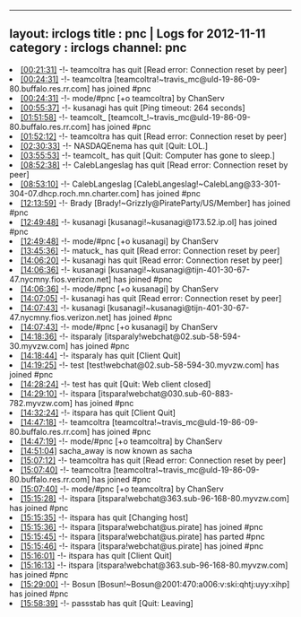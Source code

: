 
---
layout: irclogs
title : pnc | Logs for 2012-11-11
category : irclogs
channel: pnc
---
<li class="logitem"><a href="#00:21:31" name="00:21:31" class="time">[00:21:31]</a> -!- <span class="quit">teamcoltra</span> has quit [Read error: Connection reset by peer] </li>
<li class="logitem"><a href="#00:24:31" name="00:24:31" class="time">[00:24:31]</a> -!- <span class="join">teamcoltra</span> [teamcoltra!~travis_mc@uld-19-86-09-80.buffalo.res.rr.com] has joined #pnc </li>
<li class="logitem"><a href="#00:24:31" name="00:24:31" class="time">[00:24:31]</a> -!- mode/<span class="mode">#pnc</span> [+o teamcoltra] by ChanServ </li>
<li class="logitem"><a href="#00:55:37" name="00:55:37" class="time">[00:55:37]</a> -!- <span class="quit">kusanagi</span> has quit [Ping timeout: 264 seconds] </li>
<li class="logitem"><a href="#01:51:58" name="01:51:58" class="time">[01:51:58]</a> -!- <span class="join">teamcolt_</span> [teamcolt_!~travis_mc@uld-19-86-09-80.buffalo.res.rr.com] has joined #pnc </li>
<li class="logitem"><a href="#01:52:12" name="01:52:12" class="time">[01:52:12]</a> -!- <span class="quit">teamcoltra</span> has quit [Read error: Connection reset by peer] </li>
<li class="logitem"><a href="#02:30:33" name="02:30:33" class="time">[02:30:33]</a> -!- <span class="quit">NASDAQEnema</span> has quit [Quit: LOL.] </li>
<li class="logitem"><a href="#03:55:53" name="03:55:53" class="time">[03:55:53]</a> -!- <span class="quit">teamcolt_</span> has quit [Quit: Computer has gone to sleep.] </li>
<li class="logitem"><a href="#08:52:38" name="08:52:38" class="time">[08:52:38]</a> -!- <span class="quit">CalebLangeslag</span> has quit [Read error: Connection reset by peer] </li>
<li class="logitem"><a href="#08:53:10" name="08:53:10" class="time">[08:53:10]</a> -!- <span class="join">CalebLangeslag</span> [CalebLangeslag!~CalebLang@33-301-304-07.dhcp.roch.mn.charter.com] has joined #pnc </li>
<li class="logitem"><a href="#12:13:59" name="12:13:59" class="time">[12:13:59]</a> -!- <span class="join">Brady</span> [Brady!~Grizzly@PirateParty/US/Member] has joined #pnc </li>
<li class="logitem"><a href="#12:49:48" name="12:49:48" class="time">[12:49:48]</a> -!- <span class="join">kusanagi</span> [kusanagi!~kusanagi@173.52.ip.ol] has joined #pnc </li>
<li class="logitem"><a href="#12:49:48" name="12:49:48" class="time">[12:49:48]</a> -!- mode/<span class="mode">#pnc</span> [+o kusanagi] by ChanServ </li>
<li class="logitem"><a href="#13:45:36" name="13:45:36" class="time">[13:45:36]</a> -!- <span class="quit">matuck_</span> has quit [Read error: Connection reset by peer] </li>
<li class="logitem"><a href="#14:06:20" name="14:06:20" class="time">[14:06:20]</a> -!- <span class="quit">kusanagi</span> has quit [Read error: Connection reset by peer] </li>
<li class="logitem"><a href="#14:06:36" name="14:06:36" class="time">[14:06:36]</a> -!- <span class="join">kusanagi</span> [kusanagi!~kusanagi@tijn-401-30-67-47.nycmny.fios.verizon.net] has joined #pnc </li>
<li class="logitem"><a href="#14:06:36" name="14:06:36" class="time">[14:06:36]</a> -!- mode/<span class="mode">#pnc</span> [+o kusanagi] by ChanServ </li>
<li class="logitem"><a href="#14:07:05" name="14:07:05" class="time">[14:07:05]</a> -!- <span class="quit">kusanagi</span> has quit [Read error: Connection reset by peer] </li>
<li class="logitem"><a href="#14:07:43" name="14:07:43" class="time">[14:07:43]</a> -!- <span class="join">kusanagi</span> [kusanagi!~kusanagi@tijn-401-30-67-47.nycmny.fios.verizon.net] has joined #pnc </li>
<li class="logitem"><a href="#14:07:43" name="14:07:43" class="time">[14:07:43]</a> -!- mode/<span class="mode">#pnc</span> [+o kusanagi] by ChanServ </li>
<li class="logitem"><a href="#14:18:36" name="14:18:36" class="time">[14:18:36]</a> -!- <span class="join">itsparaly</span> [itsparaly!webchat@02.sub-58-594-30.myvzw.com] has joined #pnc </li>
<li class="logitem"><a href="#14:18:44" name="14:18:44" class="time">[14:18:44]</a> -!- <span class="quit">itsparaly</span> has quit [Client Quit] </li>
<li class="logitem"><a href="#14:19:25" name="14:19:25" class="time">[14:19:25]</a> -!- <span class="join">test</span> [test!webchat@02.sub-58-594-30.myvzw.com] has joined #pnc </li>
<li class="logitem"><a href="#14:28:24" name="14:28:24" class="time">[14:28:24]</a> -!- <span class="quit">test</span> has quit [Quit: Web client closed] </li>
<li class="logitem"><a href="#14:29:10" name="14:29:10" class="time">[14:29:10]</a> -!- <span class="join">itspara</span> [itspara!webchat@030.sub-60-883-782.myvzw.com] has joined #pnc </li>
<li class="logitem"><a href="#14:32:24" name="14:32:24" class="time">[14:32:24]</a> -!- <span class="quit">itspara</span> has quit [Client Quit] </li>
<li class="logitem"><a href="#14:47:18" name="14:47:18" class="time">[14:47:18]</a> -!- <span class="join">teamcoltra</span> [teamcoltra!~travis_mc@uld-19-86-09-80.buffalo.res.rr.com] has joined #pnc </li>
<li class="logitem"><a href="#14:47:19" name="14:47:19" class="time">[14:47:19]</a> -!- mode/<span class="mode">#pnc</span> [+o teamcoltra] by ChanServ </li>
<li class="logitem"><a href="#14:51:04" name="14:51:04" class="time">[14:51:04]</a> <span class="nick">sacha_away</span> is now known as <span class="nick">sacha</span> </li>
<li class="logitem"><a href="#15:07:12" name="15:07:12" class="time">[15:07:12]</a> -!- <span class="quit">teamcoltra</span> has quit [Read error: Connection reset by peer] </li>
<li class="logitem"><a href="#15:07:40" name="15:07:40" class="time">[15:07:40]</a> -!- <span class="join">teamcoltra</span> [teamcoltra!~travis_mc@uld-19-86-09-80.buffalo.res.rr.com] has joined #pnc </li>
<li class="logitem"><a href="#15:07:40" name="15:07:40" class="time">[15:07:40]</a> -!- mode/<span class="mode">#pnc</span> [+o teamcoltra] by ChanServ </li>
<li class="logitem"><a href="#15:15:28" name="15:15:28" class="time">[15:15:28]</a> -!- <span class="join">itspara</span> [itspara!webchat@363.sub-96-168-80.myvzw.com] has joined #pnc </li>
<li class="logitem"><a href="#15:15:35" name="15:15:35" class="time">[15:15:35]</a> -!- <span class="quit">itspara</span> has quit [Changing host] </li>
<li class="logitem"><a href="#15:15:36" name="15:15:36" class="time">[15:15:36]</a> -!- <span class="join">itspara</span> [itspara!webchat@us.pirate] has joined #pnc </li>
<li class="logitem"><a href="#15:15:45" name="15:15:45" class="time">[15:15:45]</a> -!- <span class="part">itspara</span> [itspara!webchat@us.pirate] has parted #pnc </li>
<li class="logitem"><a href="#15:15:46" name="15:15:46" class="time">[15:15:46]</a> -!- <span class="join">itspara</span> [itspara!webchat@us.pirate] has joined #pnc </li>
<li class="logitem"><a href="#15:16:01" name="15:16:01" class="time">[15:16:01]</a> -!- <span class="quit">itspara</span> has quit [Client Quit] </li>
<li class="logitem"><a href="#15:16:13" name="15:16:13" class="time">[15:16:13]</a> -!- <span class="join">itspara</span> [itspara!webchat@363.sub-96-168-80.myvzw.com] has joined #pnc </li>
<li class="logitem"><a href="#15:29:00" name="15:29:00" class="time">[15:29:00]</a> -!- <span class="join">Bosun</span> [Bosun!~Bosun@2001:470:a006:v:ski:qhtj:uyy:xihp] has joined #pnc </li>
<li class="logitem"><a href="#15:58:39" name="15:58:39" class="time">[15:58:39]</a> -!- <span class="quit">passstab</span> has quit [Quit: Leaving] </li>


